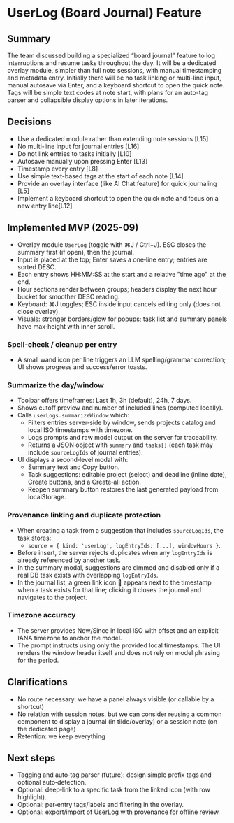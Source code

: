 # UserLog (Board Journal) Feature

## Summary

The team discussed building a specialized “board journal” feature to log interruptions and resume tasks throughout the day. It will be a dedicated overlay module, simpler than full note sessions, with manual timestamping and metadata entry. Initially there will be no task linking or multi-line input, manual autosave via Enter, and a keyboard shortcut to open the quick note. Tags will be simple text codes at note start, with plans for an auto-tag parser and collapsible display options in later iterations.

## Decisions

- Use a dedicated module rather than extending note sessions [L15]
- No multi-line input for journal entries [L16]
- Do not link entries to tasks initially [L10]
- Autosave manually upon pressing Enter [L13]
- Timestamp every entry [L8]
- Use simple text-based tags at the start of each note [L14]
- Provide an overlay interface (like AI Chat feature) for quick journaling [L5]
- Implement a keyboard shortcut to open the quick note and focus on a new entry line[L12]

## Implemented MVP (2025-09)

- Overlay module `UserLog` (toggle with ⌘J / Ctrl+J). ESC closes the summary first (if open), then the journal.
- Input is placed at the top; Enter saves a one‑line entry; entries are sorted DESC.
- Each entry shows HH:MM:SS at the start and a relative "time ago" at the end.
- Hour sections render between groups; headers display the next hour bucket for smoother DESC reading.
- Keyboard: ⌘J toggles; ESC inside input cancels editing only (does not close overlay).
- Visuals: stronger borders/glow for popups; task list and summary panels have max‑height with inner scroll.

### Spell‑check / cleanup per entry
- A small wand icon per line triggers an LLM spelling/grammar correction; UI shows progress and success/error toasts.

### Summarize the day/window
- Toolbar offers timeframes: Last 1h, 3h (default), 24h, 7 days.
- Shows cutoff preview and number of included lines (computed locally).
- Calls `userLogs.summarizeWindow` which:
  - Filters entries server‑side by window, sends projects catalog and local ISO timestamps with timezone.
  - Logs prompts and raw model output on the server for traceability.
  - Returns a JSON object with `summary` and `tasks[]` (each task may include `sourceLogIds` of journal entries).
- UI displays a second‑level modal with:
  - Summary text and Copy button.
  - Task suggestions: editable project (select) and deadline (inline date), Create buttons, and a Create‑all action.
  - Reopen summary button restores the last generated payload from localStorage.

### Provenance linking and duplicate protection
- When creating a task from a suggestion that includes `sourceLogIds`, the task stores:
  - `source = { kind: 'userLog', logEntryIds: [...], windowHours }`.
- Before insert, the server rejects duplicates when any `logEntryIds` is already referenced by another task.
- In the summary modal, suggestions are dimmed and disabled only if a real DB task exists with overlapping `logEntryIds`.
- In the journal list, a green link icon 🔗 appears next to the timestamp when a task exists for that line; clicking it closes the journal and navigates to the project.

### Timezone accuracy
- The server provides Now/Since in local ISO with offset and an explicit IANA timezone to anchor the model.
- The prompt instructs using only the provided local timestamps. The UI renders the window header itself and does not rely on model phrasing for the period.

## Clarifications

- No route necessary: we have a panel always visible (or callable by a shortcut)
- No relation with session notes, but we can consider reusing a common component to display a journal (in tilde/overlay) or a session note (on the dedicated page)
- Retention: we keep everything

## Next steps

- Tagging and auto‑tag parser (future): design simple prefix tags and optional auto‑detection.
- Optional: deep‑link to a specific task from the linked icon (with row highlight).
- Optional: per‑entry tags/labels and filtering in the overlay.
- Optional: export/import of UserLog with provenance for offline review.
